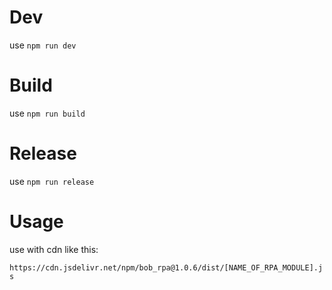 # Dev

use `npm run dev`

# Build

use `npm run build`

# Release

use `npm run release`

# Usage 

use with cdn like this:

`https://cdn.jsdelivr.net/npm/bob_rpa@1.0.6/dist/[NAME_OF_RPA_MODULE].js`